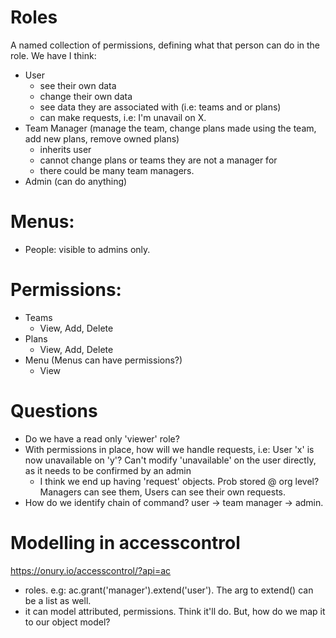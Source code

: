 Roles
=====
A named collection of permissions, defining what that person can do in the role.
We have I think:
- User
    - see their own data
    - change their own data
    - see data they are associated with (i.e: teams and or plans)
    - can make requests, i.e: I'm unavail on X.
- Team Manager (manage the team, change plans made using the team, add new plans, remove owned plans)
    - inherits user
    - cannot change plans or teams they are not a manager for
    - there could be many team managers.
- Admin (can do anything)







Menus:
======
- People: visible to admins only.

Permissions:
============
- Teams
    - View, Add, Delete
- Plans
    - View, Add, Delete
- Menu (Menus can have permissions?)
    - View

Questions
=========
- Do we have a read only 'viewer' role?
- With permissions in place, how will we handle requests, i.e: User 'x' is now unavailable on 'y'?  Can't modify 'unavailable' on the user directly, as it needs to be confirmed by an admin
    - I think we end up having 'request' objects. Prob stored @ org level? Managers can see them, Users can see their own requests.
- How do we identify chain of command? user -> team manager -> admin.


Modelling in accesscontrol
==========================
https://onury.io/accesscontrol/?api=ac
- roles. e.g: ac.grant('manager').extend('user'). The arg to extend() can be a list as well.
- it can model attributed, permissions.  Think it'll do. But, how do we map it to our object model?





